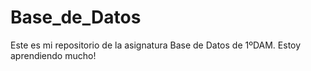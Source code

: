 # Base_de_Datos
Este es mi repositorio de la asignatura Base de Datos de 1ºDAM. Estoy aprendiendo mucho!
